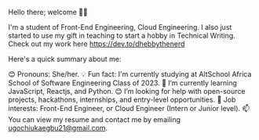 Hello there; welcome 👋🏾


I'm a student of Front-End Engineering, Cloud Engineering. I also just started to use my gift in teaching to start a hobby in Technical Writing. Check out my work here https://dev.to/dhebbythenerd

Here's a quick summary about me:

😊 Pronouns: She/her.
💡 Fun fact: I'm currently studying at AltSchool Africa School of Software Engineering Class of 2023.
🌱 I’m currently learning JavaScript, Reactjs, and Python.
😊 I’m looking for help with open-source projects, hackathons, internships, and entry-level opportunities.
💼 Job interests: Front-End Engineer, or Cloud Engineer (Intern or Junior level).
📫 You can view my resume and contact me by emailing ugochiukaegbu21@gmail.com.

<!---
Zenitugo/Zenitugo is a ✨ special ✨ repository because its `README.md` (this file) appears on your GitHub profile.
You can click the Preview link to take a look at your changes.
--->
